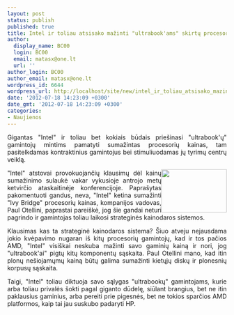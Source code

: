 ```yaml
---
layout: post
status: publish
published: true
title: Intel ir toliau atsisako mažinti "ultrabook'ams" skirtų procesorių kainas
author:
  display_name: BC00
  login: BC00
  email: matasx@one.lt
  url: ''
author_login: BC00
author_email: matasx@one.lt
wordpress_id: 6644
wordpress_url: http://localhost/site/new/intel_ir_toliau_atsisako_mazinti_ultrabookams_skirtu_procesoriu_kainas/
date: '2012-07-18 14:23:09 +0300'
date_gmt: '2012-07-18 14:23:09 +0300'
categories:
- Naujienos
---
```

<p style="text-align: justify;">
	Gigantas &quot;Intel&quot; ir toliau bet kokiais būdais prie&scaron;inasi &quot;ultrabook&#39;ų&quot; gamintojų mintims pamatyti sumažintas procesorių kainas, tam pasitelkdamas kontraktinius gamintojus bei stimuliuodamas jų tyrimų centrų veiklą.</p>
<p>
	<img alt="" src="http://technews.lt/userfiles/intellogo.jpg" style="width: 150px; height: 99px; float: right; text-align: justify;" /></p>
<p style="text-align: justify;">
	&quot;Intel&quot; atstovai provokuojančių klausimų dėl kainų sumažinimo sulaukė vakar vykusioje antrojo metų ketvirčio ataskaitinėje konferencijoje. Papra&scaron;ytas pakomentuoti gandus, neva, &quot;Intel&quot; ketina sumažinti &quot;Ivy Bridge&quot; procesorių kainas, kompanijos vadovas, Paul Otellini, paprastai parei&scaron;kė, jog &scaron;ie gandai neturi pagrindo ir gamintojas toliau laikosi strateginės kainodaros sistemos.</p>
<p style="text-align: justify;">
	Klausimas kas ta strateginė kainodaros sistema? &Scaron;iuo atveju nejausdama jokio kvėpavimo nugaran i&scaron; kitų procesorių gamintojų, kad ir tos pačios AMD, &quot;Intel&quot; visi&scaron;kai neskuba mažinti savo gaminių kainą ir nori, jog &quot;ultrabook&#39;ai&quot; pigtų kitų komponentų sąskaita. Paul Otellini mano, kad itin plonų ne&scaron;iojamųmų kainą būtų galima sumažinti kietųjų diskų ir plonesnių korpusų sąskaita.</p>
<p style="text-align: justify;">
	Taigi, &quot;Intel&quot; toliau diktuoja savo sąlygas &quot;ultrabookų&quot; gamintojams, kurie arba toliau privalės &scaron;okti pagal giganto dūdelę, siūlant brangius, bet ne itin paklausius gaminius, arba pereiti prie pigesnės, bet ne tokios sparčios AMD platformos, kaip tai jau suskubo padaryti HP.</p>
